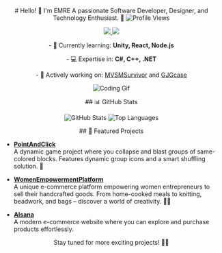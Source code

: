 <p align="center">
  # Hello! 👋 I'm EMRE  
  A passionate Software Developer, Designer, and Technology Enthusiast. 🚀  
  <img src="https://komarev.com/ghpvc/?username=Emreceliik" alt="Profile Views" />
</p>  

<p align="center">
  <a href="https://www.linkedin.com/in/Emreceliik">
    <img src="https://img.shields.io/badge/LinkedIn-blue?style=flat&logo=linkedin" />
  </a>  
  <a href="https://emreceliik.itch.io">
    <img src="https://img.shields.io/badge/My_Portfolio-gray?style=flat&logo=google-chrome" />
  </a>  
</p>

<p align="center">
  - 🌱 Currently learning: <strong>Unity, React, Node.js</strong>  
</p>
<p align="center">
  - 💻 Expertise in: <strong>C#, C++, .NET</strong>
</p>
<p align="center">  
  - 🔭 Actively working on: 
    <a href="https://github.com/insanitygamestd/mvsmsurvivorr">MVSMSurvivor</a> and 
    <a href="https://github.com/Emreceliik/GJGcase">GJGcase</a>  
</p>

<p align="center">
  <img src="https://media.giphy.com/media/LmNwrBhejkK9EFP504/giphy.gif" alt="Coding Gif" />
</p>

  <p align="center">
      ## 📊 GitHub Stats  
    </p>
    
  <p align="center">
      <img src="https://github-readme-stats.vercel.app/api?username=Emreceliik&show_icons=true&theme=radical" alt="GitHub Stats" />
      <img src="https://github-readme-stats.vercel.app/api/top-langs/?username=Emreceliik&layout=compact&theme=radical" alt="Top Languages" />
    </p>

<p align="center">
 ## 🌟 Featured Projects
</p>

<p align="center">
  
  - **[PointAndClick](https://github.com/Emreceliik/GJGcase)**  
    A dynamic game project where you collapse and blast groups of same-colored blocks. Features dynamic group icons and a smart shuffling solution. 🚀
    
   - **[WomenEmpowermentPlatform](https://github.com/Emreceliik/HanimEliWeb)**  
    A unique e-commerce platform empowering women entrepreneurs to sell their handcrafted goods. From home-cooked meals to knitting, beadwork, and bags – discover a world of creativity. 💪💖  

  - **[Alsana](https://github.com/Emreceliik/Alsana)**  
    A modern e-commerce website where you can explore and purchase products effortlessly.

</p>

<p align="center">
  Stay tuned for more exciting projects! 🌟✨  
</p>
